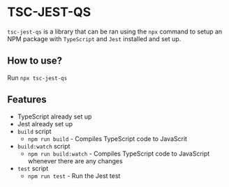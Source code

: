 # TSC-JEST-QS

`tsc-jest-qs` is a library that can be ran using the `npx` command to setup an NPM
package with `TypeScript` and `Jest` installed and set up.

## How to use?

Run `npx tsc-jest-qs`

## Features

- TypeScript already set up
- Jest already set up
- `build` script
  - `npm run build` - Compiles TypeScript code to JavaScrit
- `build:watch` script
  - `npm run build:watch` - Compiles TypeScript code to JavaScript whenever there are any changes
- `test` script
  - `npm run test` - Run the Jest test
